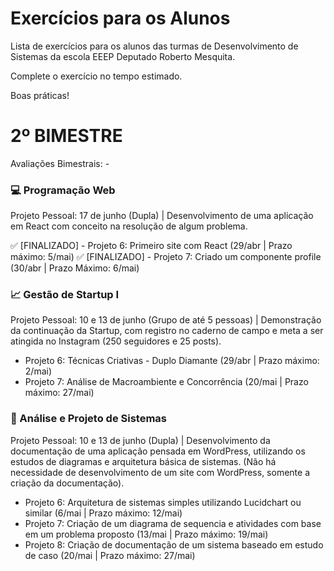 # Exercícios para os Alunos
Lista de exercícios para os alunos das turmas de Desenvolvimento de Sistemas da escola EEEP Deputado Roberto Mesquita.

Complete o exercício no tempo estimado.

Boas práticas!

# 2º BIMESTRE
Avaliações Bimestrais: -
### 💻 Programação Web 
Projeto Pessoal: 17 de junho (Dupla) | Desenvolvimento de uma aplicação em React com conceito na resolução de algum problema.

✅ [FINALIZADO] - Projeto 6: Primeiro site com React (29/abr | Prazo máximo: 5/mai)
✅ [FINALIZADO] - Projeto 7: Criado um componente profile (30/abr | Prazo Máximo: 6/mai)

### 📈 Gestão de Startup I
Projeto Pessoal: 10 e 13 de junho (Grupo de até 5 pessoas) | Demonstração da continuação da Startup, com registro no caderno de campo e meta a ser atingida no Instagram (250 seguidores e 25 posts).
- Projeto 6: Técnicas Criativas - Duplo Diamante (29/abr | Prazo máximo: 2/mai)
- Projeto 7: Análise de Macroambiente e Concorrência (20/mai | Prazo máximo: 27/mai)

### 📝 Análise e Projeto de Sistemas
Projeto Pessoal: 10 e 13 de junho (Dupla) | Desenvolvimento da documentação de uma aplicação pensada em WordPress, utilizando os estudos de diagramas e arquitetura básica de sistemas. (Não há necessidade de desenvolvimento de um site com WordPress, somente a criação da documentação).
- Projeto 6: Arquitetura de sistemas simples utilizando Lucidchart ou similar (6/mai | Prazo máximo: 12/mai)
- Projeto 7: Criação de um diagrama de sequencia e atividades com base em um problema proposto (13/mai | Prazo máximo: 19/mai)
- Projeto 8: Criação de documentação de um sistema baseado em estudo de caso (20/mai | Prazo máximo: 27/mai)
